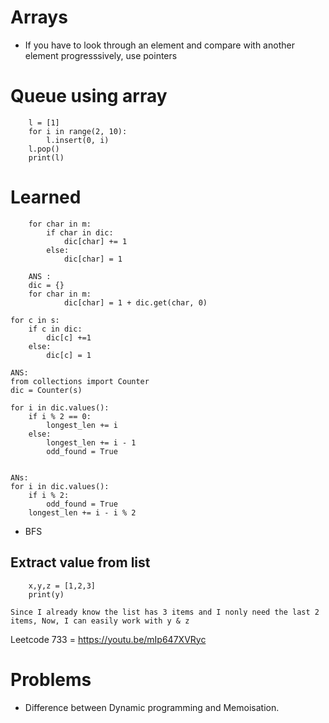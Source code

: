 # Arrays

- If you have to look through an element and compare with another element progresssively, use pointers

# Queue using array

```
    l = [1]
    for i in range(2, 10):
        l.insert(0, i)
    l.pop()
    print(l)
```

# Learned

```
    for char in m:
        if char in dic:
            dic[char] += 1
        else:
            dic[char] = 1

    ANS :
    dic = {}
    for char in m:
            dic[char] = 1 + dic.get(char, 0)
```

```
for c in s:
    if c in dic:
        dic[c] +=1
    else:
        dic[c] = 1

ANS:
from collections import Counter
dic = Counter(s)
```

```
for i in dic.values():
    if i % 2 == 0:
        longest_len += i
    else:
        longest_len += i - 1
        odd_found = True


ANs:
for i in dic.values():
    if i % 2:
        odd_found = True
    longest_len += i - i % 2
```

- BFS

## Extract value from list
```
    x,y,z = [1,2,3]
    print(y)
```
`Since I already know the list has 3 items and I nonly need the last 2 items, Now, I can easily work with y & z`

Leetcode 733 = https://youtu.be/mIp647XVRyc

# Problems

- Difference between Dynamic programming and Memoisation.
